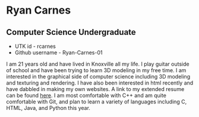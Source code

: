 # Ryan Carnes
## Computer Science Undergraduate
* UTK id - rcarnes
* Github username - Ryan-Carnes-01

I am 21 years old and have lived in Knoxville all my life. I play guitar outside of school and have been trying to learn 3D modeling in my free time. I am interested in the graphical side of computer science including 3D modeling and texturing and rendering. I have also been interested in html recently and have dabbled in making my own websites. A link to my extended resume can be found [here](/C:/Users/ryanc/Downloads/Resume%202.pdf). I am most comfortable with C++ and am quite comfortable with Git, and plan to learn a variety of languages including C, HTML, Java, and Python this year.

